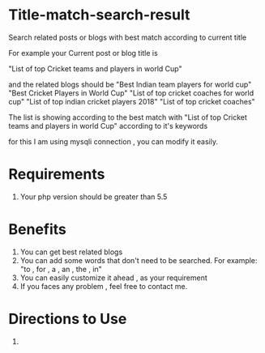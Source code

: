 # Title-match-search-result
Search related posts or blogs with best match according to current title

For example your Current post or blog title is 

"List of top Cricket teams and players in world Cup"

and the related blogs should be
"Best Indian team players for world cup"
"Best Cricket Players in World Cup"
"List of top cricket coaches for world cup"
"List of top indian cricket players 2018"
"List of top cricket coaches"

The list is showing according to the best match with "List of top Cricket teams and players in world Cup" according to it's keywords

for this I am using mysqli connection , you can modify it easily. 

# Requirements
1. Your php version should be greater than 5.5

# Benefits
1. You can get best related blogs
2. You can add some words that don't need to be searched. For example:  "to , for , a , an , the , in"
3. You can easily customize it ahead , as your requirement
4. If you faces any problem , feel free to contact me.

# Directions to Use
1. 
